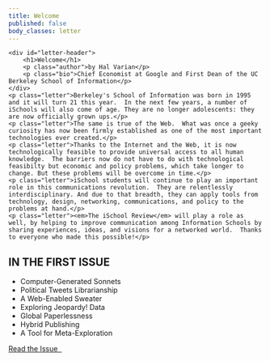 ```yaml
---
title: Welcome
published: false
body_classes: letter
---
```


<div id="welcome-letter">

	<div id="letter-header">
		<h1>Welcome</h1>
		<p class="author">by Hal Varian</p>
		<p class="bio">Chief Economist at Google and First Dean of the UC Berkeley School of Information</p>
	</div>
	<p class="letter">Berkeley's School of Information was born in 1995 and it will turn 21 this year.  In the next few years, a number of iSchools will also come of age. They are no longer adolescents: they are now officially grown ups.</p>
	<p class="letter">The same is true of the Web.  What was once a geeky curiosity has now been firmly established as one of the most important technologies ever created.</p>
	<p class="letter">Thanks to the Internet and the Web, it is now technologically feasible to provide universal access to all human knowledge.  The barriers now do not have to do with technological feasibilty but economic and policy problems, which take longer to change. But these problems will be overcome in time.</p>
	<p class="letter">iSchool students will continue to play an important role in this communications revolution.  They are relentlessly interdisciplinary. And due to that breadth, they can apply tools from technology, design, networking, communications, and policy to the problems at hand.</p>
	<p class="letter"><em>The iSchool Review</em> will play a role as well, by helping to improve communication among Information Schools by sharing experiences, ideas, and visions for a networked world.  Thanks to everyone who made this possible!</p>

</div>

<aside>
	<h1>IN THE FIRST ISSUE</h1>
	<ul>
		<li>Computer-Generated Sonnets 
		<li>Political Tweets Librarianship
		<li>A Web-Enabled Sweater 
		<li>Exploring Jeopardy! Data 
		<li>Global Paperlessness
		<li>Hybrid Publishing
		<li>A Tool for Meta-Exploration
	</uL>
	<a class="cta" href="entries">Read the Issue &nbsp;<i class="fa fa-chevron-right"></i></a>
</aside>

